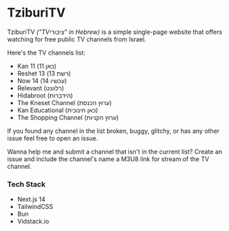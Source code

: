 # TziburiTV

TziburiTV _("TVציבורי" in Hebrew)_ is a simple single-page website that offers watching for free public TV channels from Israel.

Here's the TV channels list:

- Kan 11 (כאן 11)
- Reshet 13 (רשת 13)
- Now 14 (עכשיו 14)
- Relevant (רלוונט)
- Hidabroot (הידברות)
- The Kneset Channel (ערוץ הכנסת)
- Kan Educational (כאן חינוכית)
- The Shopping Channel (ערוץ הקניות)

If you found any channel in the list broken, buggy, glitchy, or has any other issue feel free to open an issue.

Wanna help me and submit a channel that isn't in the current list? Create an issue and include the channel's name a M3U8 link for stream of the TV channel.

### Tech Stack

- Next.js 14
- TailwindCSS
- Bun
- Vidstack.io
